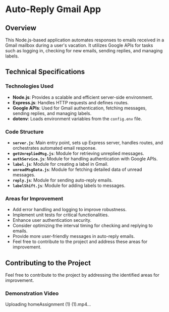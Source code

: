 # Auto-Reply Gmail App

## Overview

This Node.js-based application automates responses to emails received in a Gmail mailbox during a user's vacation. It utilizes Google APIs for tasks such as logging in, checking for new emails, sending replies, and managing labels.

## Technical Specifications

### Technologies Used

- **Node.js**: Provides a scalable and efficient server-side environment.
- **Express.js**: Handles HTTP requests and defines routes.
- **Google APIs**: Used for Gmail authentication, fetching messages, sending replies, and managing labels.
- **dotenv**: Loads environment variables from the `config.env` file.

### Code Structure

- **`server.js`**: Main entry point, sets up Express server, handles routes, and orchestrates automated email response.
- **`getUnrepliedMsg.js`**: Module for retrieving unreplied messages.
- **`authService.js`**: Module for handling authentication with Google APIs.
- **`label.js`**: Module for creating a label in Gmail.
- **`unreadMsgData.js`**: Module for fetching detailed data of unread messages.
- **`reply.js`**: Module for sending auto-reply emails.
- **`labelShift.js`**: Module for adding labels to messages.

### Areas for Improvement

- Add error handling and logging to improve robustness.
- Implement unit tests for critical functionalities.
- Enhance user authentication security.
- Consider optimizing the interval timing for checking and replying to emails.
- Provide more user-friendly messages in auto-reply emails.
- Feel free to contribute to the project and address these areas for improvement.

## Contributing to the Project

Feel free to contribute to the project by addressing the identified areas for improvement.

### Demonstration Video

Uploading homeAssignment (1) (1).mp4…

